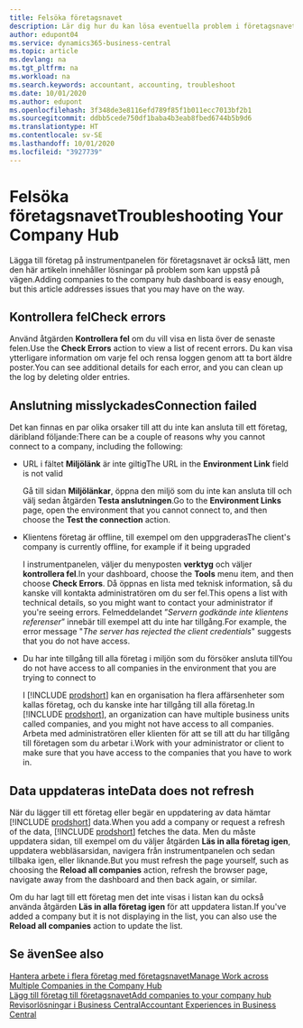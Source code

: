 ```yaml
---
title: Felsöka företagsnavet
description: Lär dig hur du kan lösa eventuella problem i företagsnavet i Dynamics 365 Business Central.
author: edupont04
ms.service: dynamics365-business-central
ms.topic: article
ms.devlang: na
ms.tgt_pltfrm: na
ms.workload: na
ms.search.keywords: accountant, accounting, troubleshoot
ms.date: 10/01/2020
ms.author: edupont
ms.openlocfilehash: 3f348de3e8116efd789f85f1b011ecc7013bf2b1
ms.sourcegitcommit: ddbb5cede750df1baba4b3eab8fbed6744b5b9d6
ms.translationtype: HT
ms.contentlocale: sv-SE
ms.lasthandoff: 10/01/2020
ms.locfileid: "3927739"
---
```

# <a name="troubleshooting-your-company-hub"></a><span data-ttu-id="e8746-103">Felsöka företagsnavet</span><span class="sxs-lookup"><span data-stu-id="e8746-103">Troubleshooting Your Company Hub</span></span>

<span data-ttu-id="e8746-104">Lägga till företag på instrumentpanelen för företagsnavet är också lätt, men den här artikeln innehåller lösningar på problem som kan uppstå på vägen.</span><span class="sxs-lookup"><span data-stu-id="e8746-104">Adding companies to the company hub dashboard is easy enough, but this article addresses issues that you may have on the way.</span></span>  

## <a name="check-errors"></a><span data-ttu-id="e8746-105">Kontrollera fel</span><span class="sxs-lookup"><span data-stu-id="e8746-105">Check errors</span></span>

<span data-ttu-id="e8746-106">Använd åtgärden **Kontrollera fel** om du vill visa en lista över de senaste felen.</span><span class="sxs-lookup"><span data-stu-id="e8746-106">Use the **Check Errors** action to view a list of recent errors.</span></span> <span data-ttu-id="e8746-107">Du kan visa ytterligare information om varje fel och rensa loggen genom att ta bort äldre poster.</span><span class="sxs-lookup"><span data-stu-id="e8746-107">You can see additional details for each error, and you can clean up the log by deleting older entries.</span></span>  

## <a name="connection-failed"></a><span data-ttu-id="e8746-108">Anslutning misslyckades</span><span class="sxs-lookup"><span data-stu-id="e8746-108">Connection failed</span></span>

<span data-ttu-id="e8746-109">Det kan finnas en par olika orsaker till att du inte kan ansluta till ett företag, däribland följande:</span><span class="sxs-lookup"><span data-stu-id="e8746-109">There can be a couple of reasons why you cannot connect to a company, including the following:</span></span>

- <span data-ttu-id="e8746-110">URL i fältet **Miljölänk** är inte giltig</span><span class="sxs-lookup"><span data-stu-id="e8746-110">The URL in the **Environment Link** field is not valid</span></span>  

  <span data-ttu-id="e8746-111">Gå till sidan **Miljölänkar**, öppna den miljö som du inte kan ansluta till och välj sedan åtgärden **Testa anslutningen**.</span><span class="sxs-lookup"><span data-stu-id="e8746-111">Go to the **Environment Links** page, open the environment that you cannot connect to, and then choose the **Test the connection** action.</span></span>  
- <span data-ttu-id="e8746-112">Klientens företag är offline, till exempel om den uppgraderas</span><span class="sxs-lookup"><span data-stu-id="e8746-112">The client's company is currently offline, for example if it being upgraded</span></span>

  <span data-ttu-id="e8746-113">I instrumentpanelen, väljer du menyposten **verktyg** och väljer **kontrollera fel**.</span><span class="sxs-lookup"><span data-stu-id="e8746-113">In your dashboard, choose the **Tools** menu item, and then choose **Check Errors**.</span></span> <span data-ttu-id="e8746-114">Då öppnas en lista med teknisk information, så du kanske vill kontakta administratören om du ser fel.</span><span class="sxs-lookup"><span data-stu-id="e8746-114">This opens a list with technical details, so you might want to contact your administrator if you're seeing errors.</span></span> <span data-ttu-id="e8746-115">Felmeddelandet ”*Servern godkände inte klientens referenser*” innebär till exempel att du inte har tillgång.</span><span class="sxs-lookup"><span data-stu-id="e8746-115">For example, the error message "*The server has rejected the client credentials*" suggests that you do not have access.</span></span>  
- <span data-ttu-id="e8746-116">Du har inte tillgång till alla företag i miljön som du försöker ansluta till</span><span class="sxs-lookup"><span data-stu-id="e8746-116">You do not have access to all companies in the environment that you are trying to connect to</span></span>

  <span data-ttu-id="e8746-117">I [!INCLUDE [prodshort](includes/prodshort.md)] kan en organisation ha flera affärsenheter som kallas företag, och du kanske inte har tillgång till alla företag.</span><span class="sxs-lookup"><span data-stu-id="e8746-117">In [!INCLUDE [prodshort](includes/prodshort.md)], an organization can have multiple business units called companies, and you might not have access to all companies.</span></span> <span data-ttu-id="e8746-118">Arbeta med administratören eller klienten för att se till att du har tillgång till företagen som du arbetar i.</span><span class="sxs-lookup"><span data-stu-id="e8746-118">Work with your administrator or client to make sure that you have access to the companies that you have to work in.</span></span>  

## <a name="data-does-not-refresh"></a><span data-ttu-id="e8746-119">Data uppdateras inte</span><span class="sxs-lookup"><span data-stu-id="e8746-119">Data does not refresh</span></span>

<span data-ttu-id="e8746-120">När du lägger till ett företag eller begär en uppdatering av data hämtar [!INCLUDE [prodshort](includes/prodshort.md)] data.</span><span class="sxs-lookup"><span data-stu-id="e8746-120">When you add a company or request a refresh of the data, [!INCLUDE [prodshort](includes/prodshort.md)] fetches the data.</span></span> <span data-ttu-id="e8746-121">Men du måste uppdatera sidan, till exempel om du väljer åtgärden **Läs in alla företag igen**, uppdatera webbläsarsidan, navigera från instrumentpanelen och sedan tillbaka igen, eller liknande.</span><span class="sxs-lookup"><span data-stu-id="e8746-121">But you must refresh the page yourself, such as choosing the **Reload all companies** action, refresh the browser page, navigate away from the dashboard and then back again, or similar.</span></span>  

<span data-ttu-id="e8746-122">Om du har lagt till ett företag men det inte visas i listan kan du också använda åtgärden **Läs in alla företag igen** för att uppdatera listan.</span><span class="sxs-lookup"><span data-stu-id="e8746-122">If you've added a company but it is not displaying in the list, you can also use the **Reload all companies** action to update the list.</span></span>

## <a name="see-also"></a><span data-ttu-id="e8746-123">Se även</span><span class="sxs-lookup"><span data-stu-id="e8746-123">See also</span></span>

[<span data-ttu-id="e8746-124">Hantera arbete i flera företag med företagsnavet</span><span class="sxs-lookup"><span data-stu-id="e8746-124">Manage Work across Multiple Companies in the Company Hub</span></span>](company-hub.md)  
[<span data-ttu-id="e8746-125">Lägg till företag till företagsnavet</span><span class="sxs-lookup"><span data-stu-id="e8746-125">Add companies to your company hub</span></span>](company-hub-add-company.md)  
[<span data-ttu-id="e8746-126">Revisorlösningar i Business Central</span><span class="sxs-lookup"><span data-stu-id="e8746-126">Accountant Experiences in Business Central</span></span>](finance-accounting.md)  
